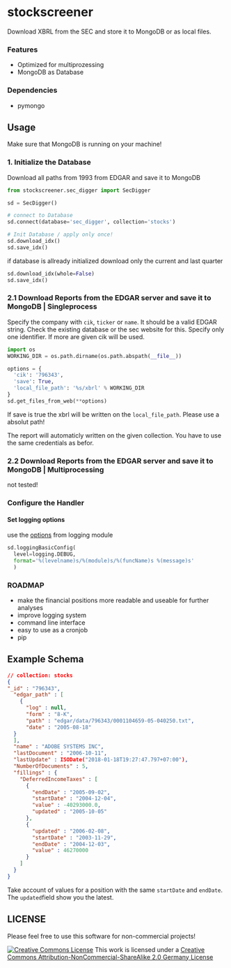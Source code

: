 # stockscreener

Download XBRL from the SEC and store it to MongoDB or as local files.

### Features

* Optimized for multiprozessing
* MongoDB as Database

### Dependencies

* pymongo

## Usage

Make sure that MongoDB is running on your machine!

### 1. Initialize the Database

Download all paths from 1993 from EDGAR and save it to MongoDB

```python
from stockscreener.sec_digger import SecDigger

sd = SecDigger()

# connect to Database
sd.connect(database='sec_digger', collection='stocks')

# Init Database / apply only once!
sd.download_idx()
sd.save_idx()
```

if database is allready initialized download only the current and last quarter

```python
sd.download_idx(whole=False)
sd.save_idx()
```

### 2.1 Download Reports from the EDGAR server and save it to MongoDB | Singleprocess

Specify the company with `cik`, `ticker` or `name`. It should be a valid EDGAR string. Check the existing database or the sec website for this. Specify only one identifier. If more are given cik will be used.

```python
import os
WORKING_DIR = os.path.dirname(os.path.abspath(__file__))

options = {
  'cik': '796343',
  'save': True,
  'local_file_path': '%s/xbrl' % WORKING_DIR
}
sd.get_files_from_web(**options)
```

If save is true the xbrl will be written on the `local_file_path`. Please use a absolut path!

The report will automaticly written on the given collection. You have to use the same credentials as befor.

### 2.2 Download Reports from the EDGAR server and save it to MongoDB | Multiprocessing

not tested!

### Configure the Handler

#### Set logging options

use the [options](https://docs.python.org/3/library/logging.html) from logging module

```python
sd.loggingBasicConfig(
  level=logging.DEBUG,
  format='%(levelname)s/%(module)s/%(funcName)s %(message)s'
  )
```

### ROADMAP

* make the financial positions more readable and useable for further analyses
* improve logging system
* command line interface
* easy to use as a cronjob
* pip

## Example Schema

```json
// collection: stocks
{
"_id" : "796343",
  "edgar_path" : [
    {
      "log" : null,
      "form" : "8-K",
      "path" : "edgar/data/796343/0001104659-05-040250.txt",
      "date" : "2005-08-18"
  }
  ],
  "name" : "ADOBE SYSTEMS INC",
  "lastDocument" : "2006-10-11",
  "lastUpdate" : ISODate("2018-01-18T19:27:47.797+07:00"),
  "NumberOfDocuments" : 5,
  "fillings" : {
    "DeferredIncomeTaxes" : [
      {
        "endDate" : "2005-09-02",
        "startDate" : "2004-12-04",
        "value" : -40293000.0,
        "updated" : "2005-10-05"
      },
      {
        "updated" : "2006-02-08",
        "startDate" : "2003-11-29",
        "endDate" : "2004-12-03",
        "value" : 46270000
      }
    ]
  }
}
```

Take account of values for a position with the same `startDate` and `endDate`. The `updated`field show you the latest.

## LICENSE

Please feel free to use this software for non-commercial projects!

[![Creative Commons License](https://i.creativecommons.org/l/by-nc-sa/2.0/de/88x31.png)](http://creativecommons.org/licenses/by-nc-sa/2.0/de/)
This work is licensed under a [Creative Commons Attribution-NonCommercial-ShareAlike 2.0 Germany License](http://creativecommons.org/licenses/by-nc-sa/2.0/de/)